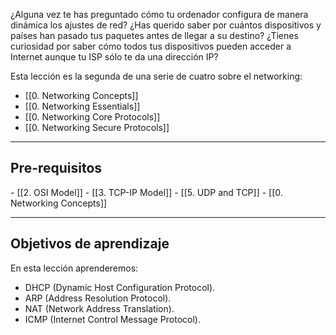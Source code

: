 ¿Alguna vez te has preguntado cómo tu ordenador configura de manera dinámica los ajustes de red? ¿Has querido saber por cuántos dispositivos y países han pasado tus paquetes antes de llegar a su destino? ¿Tienes curiosidad por saber cómo todos tus dispositivos pueden  acceder a Internet aunque tu ISP sólo te da una dirección IP?

Esta lección es la segunda de una serie de cuatro sobre el networking:

- [[0. Networking Concepts]]
- [[0. Networking Essentials]]
- [[0. Networking Core Protocols]]
- [[0. Networking Secure Protocols]]

-----------------
<h2>Pre-requisitos</h2>
- [[2. OSI Model]]
- [[3. TCP-IP Model]]
- [[5. UDP and TCP]]
- [[0. Networking Concepts]]

----------------
<h2>Objetivos de aprendizaje</h2>
En esta lección aprenderemos:

- DHCP (Dynamic Host Configuration Protocol).
- ARP (Address Resolution Protocol).
- NAT (Network Address Translation).
- ICMP (Internet Control Message Protocol).